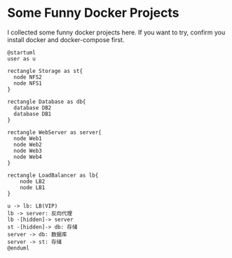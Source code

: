 # Some Funny Docker Projects

I collected some funny docker projects here. If you want to try, confirm you install docker and docker-compose first.

```plantuml
@startuml
user as u

rectangle Storage as st{
  node NFS2
  node NFS1
}

rectangle Database as db{
  database DB2
  database DB1
}

rectangle WebServer as server{
  node Web1
  node Web2
  node Web3
  node Web4
}

rectangle LoadBalancer as lb{
    node LB2
    node LB1
}

u -> lb: LB(VIP)
lb -> server: 反向代理
lb -[hidden]-> server
st -[hidden]-> db: 存储
server -> db: 数据库
server -> st: 存储
@enduml
```